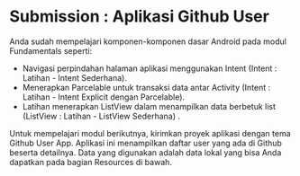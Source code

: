 # Submission : Aplikasi Github User

Anda sudah mempelajari komponen-komponen dasar Android pada modul Fundamentals seperti:

- Navigasi perpindahan halaman aplikasi menggunakan Intent (Intent : Latihan - Intent Sederhana).
- Menerapkan Parcelable untuk transaksi data antar Activity (Intent : Latihan - Intent Explicit
 dengan Parcelable).
- Latihan menerapkan ListView dalam menampilkan data berbetuk list (ListView : Latihan - ListView
 Sederhana) .
 
Untuk mempelajari modul berikutnya, kirimkan proyek aplikasi dengan tema Github User App. Aplikasi ini menampilkan daftar user yang ada di Github beserta detailnya. Data yang digunakan adalah data lokal yang bisa Anda dapatkan pada bagian Resources di bawah.

